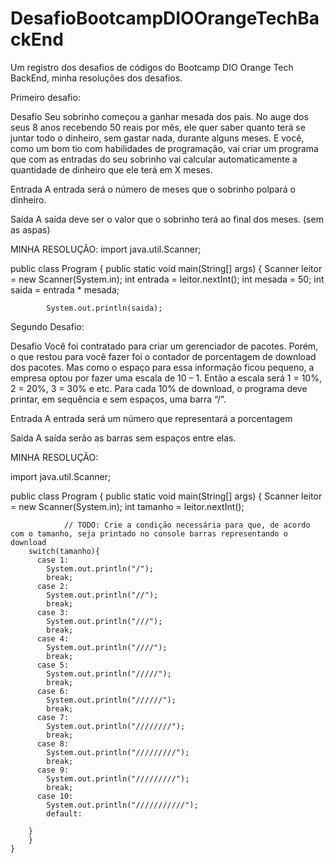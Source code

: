 # DesafioBootcampDIOOrangeTechBackEnd
Um registro dos desafios de códigos do Bootcamp DIO Orange Tech BackEnd, minha resoluções dos desafios.

Primeiro desafio:

Desafio
Seu sobrinho começou a ganhar mesada dos pais. No auge dos seus 8 anos recebendo 50 reais por mês, ele quer saber quanto terá se juntar todo o dinheiro, sem gastar nada, durante alguns meses. E você, como um bom tio com habilidades de programação, vai criar um programa que com as entradas do seu sobrinho vai calcular automaticamente a quantidade de dinheiro que ele terá em X meses.

Entrada
A entrada será o número de meses que o sobrinho polpará o dinheiro.

Saída
A saída deve ser o valor que o sobrinho terá ao final dos meses. (sem as aspas)

MINHA RESOLUÇÃO:
import java.util.Scanner; 
    
public class Program {
    public static void main(String[] args) {
        Scanner leitor = new Scanner(System.in);
        int entrada = leitor.nextInt();
        int mesada = 50;
        int saida = entrada * mesada;
        
            System.out.println(saida);
           
Segundo Desafio:

Desafio
Você foi contratado para criar um gerenciador de pacotes. Porém, o que restou para você fazer foi o contador de porcentagem de download dos pacotes. Mas como o espaço para essa informação ficou pequeno, a empresa optou por fazer uma escala de 10 – 1. Então a escala será 1 = 10%, 2 = 20%, 3 = 30% e etc.
Para cada 10% de download, o programa deve printar, em sequência e sem espaços, uma barra “/”.

Entrada
A entrada será um número que representará a porcentagem

Saída
A saída serão as barras sem espaços entre elas. 

MINHA RESOLUÇÃO:

import java.util.Scanner; 
    
public class Program {
    public static void main(String[] args) {
        Scanner leitor = new Scanner(System.in);
        int tamanho = leitor.nextInt();
     
                // TODO: Crie a condição necessária para que, de acordo com o tamanho, seja printado no console barras representando o download
        switch(tamanho){
          case 1:
            System.out.println("/");
            break;
          case 2:
            System.out.println("//");
            break;
          case 3:
            System.out.println("///");
            break;
          case 4:
            System.out.println("////");
            break;
          case 5:
            System.out.println("/////");
            break;
          case 6:
            System.out.println("//////");
            break;
          case 7:
            System.out.println("////////");
            break;  
          case 8:
            System.out.println("/////////");
            break;
          case 9:
            System.out.println("/////////");
            break;
          case 10:
            System.out.println("///////////");
            default:
            
        }
        }
    }
